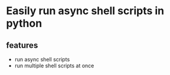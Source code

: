 # Easily run async shell scripts in python 
## features 
- run async shell scripts
- run multiple shell scripts at once 
